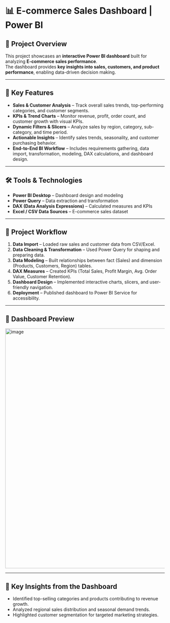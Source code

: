 # 📊 E-commerce Sales Dashboard | Power BI

## 📌 Project Overview
This project showcases an **interactive Power BI dashboard** built for analyzing **E-commerce sales performance**.  
The dashboard provides **key insights into sales, customers, and product performance**, enabling data-driven decision making.  

---

## 🎯 Key Features
- **Sales & Customer Analysis** – Track overall sales trends, top-performing categories, and customer segments.  
- **KPIs & Trend Charts** – Monitor revenue, profit, order count, and customer growth with visual KPIs.  
- **Dynamic Filters & Slicers** – Analyze sales by region, category, sub-category, and time period.  
- **Actionable Insights** – Identify sales trends, seasonality, and customer purchasing behavior.  
- **End-to-End BI Workflow** – Includes requirements gathering, data import, transformation, modeling, DAX calculations, and dashboard design.  

---

## 🛠️ Tools & Technologies
- **Power BI Desktop** – Dashboard design and modeling  
- **Power Query** – Data extraction and transformation  
- **DAX (Data Analysis Expressions)** – Calculated measures and KPIs  
- **Excel / CSV Data Sources** – E-commerce sales dataset  

---

## 📂 Project Workflow
1. **Data Import** – Loaded raw sales and customer data from CSV/Excel.  
2. **Data Cleaning & Transformation** – Used Power Query for shaping and preparing data.  
3. **Data Modeling** – Built relationships between fact (Sales) and dimension (Products, Customers, Region) tables.  
4. **DAX Measures** – Created KPIs (Total Sales, Profit Margin, Avg. Order Value, Customer Retention).  
5. **Dashboard Design** – Implemented interactive charts, slicers, and user-friendly navigation.  
6. **Deployment** – Published dashboard to Power BI Service for accessibility.  

---

## 📸 Dashboard Preview
<img width="1341" height="756" alt="image" src="https://github.com/user-attachments/assets/2ebefdb7-1d75-41f8-92af-51a42f096b39" />


---

## 🚀 Key Insights from the Dashboard
- Identified top-selling categories and products contributing to revenue growth.  
- Analyzed regional sales distribution and seasonal demand trends.  
- Highlighted customer segmentation for targeted marketing strategies.  


